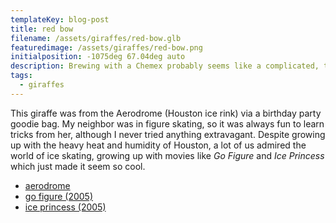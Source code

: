 ```yaml
---
templateKey: blog-post
title: red bow
filename: /assets/giraffes/red-bow.glb
featuredimage: /assets/giraffes/red-bow.png
initialposition: -1075deg 67.04deg auto
description: Brewing with a Chemex probably seems like a complicated, time-consuming ordeal, but once you get used to the process, it becomes a soothing ritual that's worth the effort every time.
tags:
  - giraffes
---
```

This giraffe was from the Aerodrome (Houston ice rink) via a birthday party goodie bag. My neighbor was in figure skating, so it was always fun to learn tricks from her, although I never tried anything extravagant. Despite growing up with the heavy heat and humidity of Houston, a lot of us admired the world of ice skating, growing up with movies like *Go Figure* and *Ice Princess* which just made it seem so cool.

- [aerodrome](https://www.aerodromes.com/)
- [go figure (2005)](https://en.wikipedia.org/wiki/Go_Figure_(film))
- [ice princess (2005)](https://en.wikipedia.org/wiki/Ice_Princess)